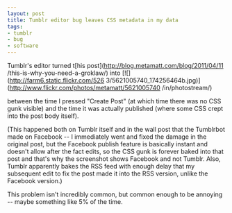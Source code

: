 ```yaml
---
layout: post
title: Tumblr editor bug leaves CSS metadata in my data
tags:
- tumblr
- bug
- software
---
```

Tumblr's editor turned t[his post](http://blog.metamatt.com/blog/2011/04/11
/this-is-why-you-need-a-groklaw/) into [![](http://farm6.static.flickr.com/526
3/5621005740_174256464b.jpg)](http://www.flickr.com/photos/metamatt/5621005740
/in/photostream/)

between the time I pressed "Create Post" (at which time there was no CSS gunk
visible) and the time it was actually published (where some CSS crept into the
post body itself).

(This happened both on Tumblr itself and in the wall post that the Tumblrbot
made on Facebook -- I immediately went and fixed the damage in the original
post, but the Facebook publish feature is basically instant and doesn't allow
after the fact edits, so the CSS gunk is forever baked into that post and
that's why the screenshot shows Facebook and not Tumblr. Also, Tumblr
apparently bakes the RSS feed with enough delay that my subsequent edit to fix
the post made it into the RSS version, unlike the Facebook version.)

This problem isn't incredibly common, but common enough to be annoying --
maybe something like 5% of the time.

